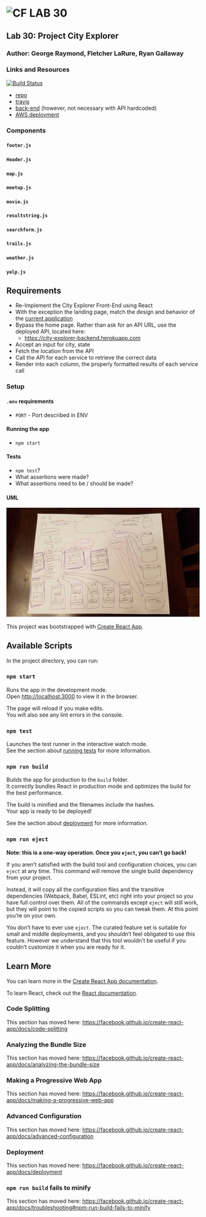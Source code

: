 ![CF](http://i.imgur.com/7v5ASc8.png) LAB 30
=================================================

## Lab 30: Project City Explorer

### Author: George Raymond, Fletcher LaRure, Ryan Gallaway

### Links and Resources

[![Build Status](https://travis-ci.com/georgeraymond92/30-project-city-explorer.svg?branch=master)](https://travis-ci.com/georgeraymond92/30-project-city-explorer)

* [repo](https://github.com/georgeraymond92/30-project-city-explorer)
* [travis](https://travis-ci.com/georgeraymond92/30-project-city-explorer)
* [back-end](https://city-explorer-backend.herokuapp.com) (however, not necessary with API hardcoded)
* [AWS deployment](http://lab30-rfg.s3-website-us-west-2.amazonaws.com/) 

<!-- #### Documentation
* [swagger](http://xyz.com) (API assignments only)
* [jsdoc](http://xyz.com) (All assignments) -->

### Components
#### `footer.js`
#### `Header.js`
#### `map.js`
#### `meetup.js`
#### `movie.js`
#### `resultstring.js`
#### `searchform.js`
#### `trails.js`
#### `weather.js`
#### `yelp.js`

## Requirements
* Re-Implement the City Explorer Front-End using React
* With the exception the landing page, match the design and behavior of the [current application](https://codefellows.github.io/city_explorer/)
* Bypass the home page. Rather than ask for an API URL, use the deployed API, located here:
    * https://city-explorer-backend.herokuapp.com
* Accept an input for city, state
* Fetch the location from the API
* Call the API for each service to retrieve the correct data
* Render into each column, the properly formatted results of each service call

### Setup
#### `.env` requirements
* `PORT` - Port described in ENV

#### Running the app
* `npm start`
  
#### Tests
* `npm test`?
* What assertions were made?
* What assertions need to be / should be made?

#### UML
![City Explorer UML](./assets/uml.jpg)


This project was bootstrapped with [Create React App](https://github.com/facebook/create-react-app).

## Available Scripts

In the project directory, you can run:

### `npm start`

Runs the app in the development mode.<br>
Open [http://localhost:3000](http://localhost:3000) to view it in the browser.

The page will reload if you make edits.<br>
You will also see any lint errors in the console.

### `npm test`

Launches the test runner in the interactive watch mode.<br>
See the section about [running tests](https://facebook.github.io/create-react-app/docs/running-tests) for more information.

### `npm run build`

Builds the app for production to the `build` folder.<br>
It correctly bundles React in production mode and optimizes the build for the best performance.

The build is minified and the filenames include the hashes.<br>
Your app is ready to be deployed!

See the section about [deployment](https://facebook.github.io/create-react-app/docs/deployment) for more information.

### `npm run eject`

**Note: this is a one-way operation. Once you `eject`, you can’t go back!**

If you aren’t satisfied with the build tool and configuration choices, you can `eject` at any time. This command will remove the single build dependency from your project.

Instead, it will copy all the configuration files and the transitive dependencies (Webpack, Babel, ESLint, etc) right into your project so you have full control over them. All of the commands except `eject` will still work, but they will point to the copied scripts so you can tweak them. At this point you’re on your own.

You don’t have to ever use `eject`. The curated feature set is suitable for small and middle deployments, and you shouldn’t feel obligated to use this feature. However we understand that this tool wouldn’t be useful if you couldn’t customize it when you are ready for it.

## Learn More

You can learn more in the [Create React App documentation](https://facebook.github.io/create-react-app/docs/getting-started).

To learn React, check out the [React documentation](https://reactjs.org/).

### Code Splitting

This section has moved here: https://facebook.github.io/create-react-app/docs/code-splitting

### Analyzing the Bundle Size

This section has moved here: https://facebook.github.io/create-react-app/docs/analyzing-the-bundle-size

### Making a Progressive Web App

This section has moved here: https://facebook.github.io/create-react-app/docs/making-a-progressive-web-app

### Advanced Configuration

This section has moved here: https://facebook.github.io/create-react-app/docs/advanced-configuration

### Deployment

This section has moved here: https://facebook.github.io/create-react-app/docs/deployment

### `npm run build` fails to minify

This section has moved here: https://facebook.github.io/create-react-app/docs/troubleshooting#npm-run-build-fails-to-minify
